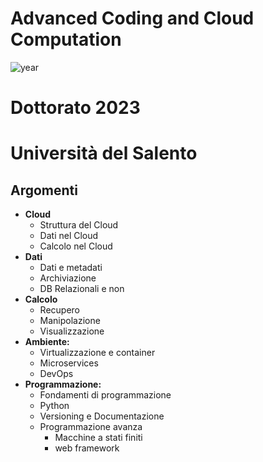 # Advanced Coding and Cloud Computation
![year](https://img.shields.io/badge/PhD-2023-blue?style=plastic)
# Dottorato 2023 
# Università del Salento
## Argomenti
+ **Cloud**
  + Struttura del Cloud
  + Dati nel Cloud
  + Calcolo nel Cloud
+ **Dati**
  + Dati e metadati
  + Archiviazione
  + DB Relazionali e non
+ **Calcolo**
  + Recupero
  + Manipolazione
  + Visualizzazione
+ **Ambiente:**
  + Virtualizzazione e container
  + Microservices
  + DevOps
+ **Programmazione:**
  + Fondamenti di programmazione
  + Python
  + Versioning e Documentazione
  + Programmazione avanza
    + Macchine a stati finiti 
    + web framework




